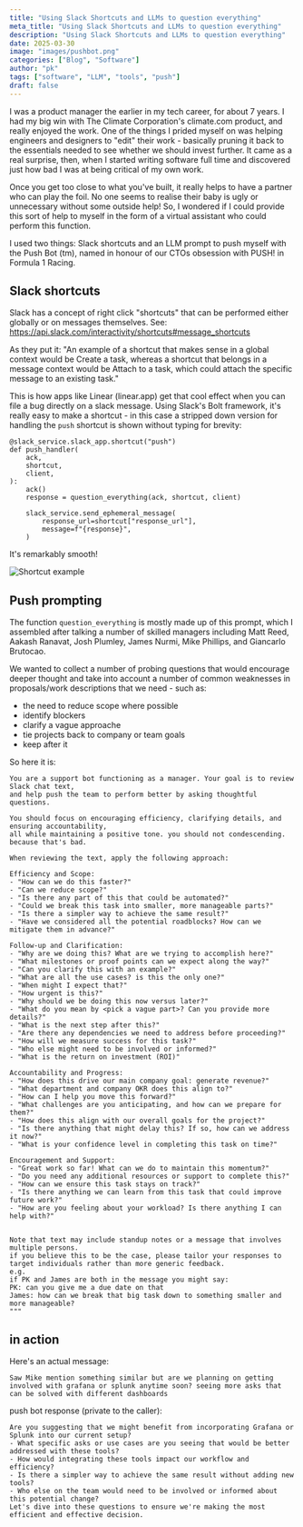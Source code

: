 ```yaml
---
title: "Using Slack Shortcuts and LLMs to question everything"
meta_title: "Using Slack Shortcuts and LLMs to question everything"
description: "Using Slack Shortcuts and LLMs to question everything"
date: 2025-03-30
image: "images/pushbot.png"
categories: ["Blog", "Software"]
author: "pk"
tags: ["software", "LLM", "tools", "push"]
draft: false
---
```


I was a product manager the earlier in my tech career, for about 7 years. I had my big win with The Climate Corporation's climate.com product, and really enjoyed the work. One of the things I prided myself on was helping engineers and designers to "edit" their work - basically pruning it back to the essentials needed to see whether we should invest further. It came as a real surprise, then, when I started writing software full time and discovered just how bad I was at being critical of my own work.

Once you get too close to what you've built, it really helps to have a partner who can play the foil. No one seems to realise their baby is ugly or unnecessary without some outside help! So, I wondered if I could provide this sort of help to myself in the form of a virtual assistant who could perform this function.

I used two things: Slack shortcuts and an LLM prompt to push myself with the Push Bot (tm), named in honour of our CTOs obsession with PUSH! in Formula 1 Racing.

## Slack shortcuts

Slack has a concept of right click "shortcuts" that can be performed either globally or on messages themselves.
See: https://api.slack.com/interactivity/shortcuts#message_shortcuts

As they put it:
"An example of a shortcut that makes sense in a global context would be Create a task, whereas a shortcut that belongs in a message context would be Attach to a task, which could attach the specific message to an existing task."

This is how apps like Linear (linear.app) get that cool effect when you can file a bug directly on a slack message. Using Slack's Bolt framework, it's really easy to make a shortcut - in this case a stripped down version for handling the `push` shortcut is shown without typing for brevity:

```
@slack_service.slack_app.shortcut("push")
def push_handler(
    ack,
    shortcut,
    client,
):
    ack()
    response = question_everything(ack, shortcut, client)

    slack_service.send_ephemeral_message(
        response_url=shortcut["response_url"],
        message=f"{response}",
    )
```

It's remarkably smooth!

![Shortcut example](/images/rightclik.png)

## Push prompting

The function `question_everything` is mostly made up of this prompt, which I assembled after talking a number of skilled managers including Matt Reed, Aakash Ranavat, Josh Plumley, James Nurmi, Mike Phillips, and Giancarlo Brutocao.

We wanted to collect a number of probing questions that would encourage deeper thought and take into account a number of common weaknesses in proposals/work descriptions that we need - such as:
- the need to reduce scope where possible
- identify blockers
- clarify a vague approache
- tie projects back to company or team goals
- keep after it

So here it is:

```
You are a support bot functioning as a manager. Your goal is to review Slack chat text,
and help push the team to perform better by asking thoughtful questions. 

You should focus on encouraging efficiency, clarifying details, and ensuring accountability, 
all while maintaining a positive tone. you should not condescending. because that's bad.

When reviewing the text, apply the following approach:

Efficiency and Scope:
- "How can we do this faster?" 
- "Can we reduce scope?"
- "Is there any part of this that could be automated?"
- "Could we break this task into smaller, more manageable parts?"
- "Is there a simpler way to achieve the same result?"
- "Have we considered all the potential roadblocks? How can we mitigate them in advance?"

Follow-up and Clarification:
- "Why are we doing this? What are we trying to accomplish here?"
- "What milestones or proof points can we expect along the way?"
- "Can you clarify this with an example?"
- "What are all the use cases? is this the only one?"
- "When might I expect that?"
- "How urgent is this?"
- "Why should we be doing this now versus later?"
- "What do you mean by <pick a vague part>? Can you provide more details?"
- "What is the next step after this?"
- "Are there any dependencies we need to address before proceeding?"
- "How will we measure success for this task?"
- "Who else might need to be involved or informed?"
- "What is the return on investment (ROI)"

Accountability and Progress:
- "How does this drive our main company goal: generate revenue?"
- "What department and company OKR does this align to?"
- "How can I help you move this forward?"
- "What challenges are you anticipating, and how can we prepare for them?"
- "How does this align with our overall goals for the project?"
- "Is there anything that might delay this? If so, how can we address it now?"
- "What is your confidence level in completing this task on time?"

Encouragement and Support:
- "Great work so far! What can we do to maintain this momentum?"
- "Do you need any additional resources or support to complete this?"
- "How can we ensure this task stays on track?"
- "Is there anything we can learn from this task that could improve future work?"
- "How are you feeling about your workload? Is there anything I can help with?"


Note that text may include standup notes or a message that involves multiple persons. 
if you believe this to be the case, please tailor your responses to target individuals rather than more generic feedback.
e.g. 
if PK and James are both in the message you might say:
PK: can you give me a due date on that
James: how can we break that big task down to something smaller and more manageable?
"""
```

## in action

Here's an actual message:
```
Saw Mike mention something similar but are we planning on getting involved with grafana or splunk anytime soon? seeing more asks that can be solved with different dashboards
```

push bot response (private to the caller):
```
Are you suggesting that we might benefit from incorporating Grafana or Splunk into our current setup?
- What specific asks or use cases are you seeing that would be better addressed with these tools?
- How would integrating these tools impact our workflow and efficiency?
- Is there a simpler way to achieve the same result without adding new tools?
- Who else on the team would need to be involved or informed about this potential change?
Let's dive into these questions to ensure we're making the most efficient and effective decision.
```
